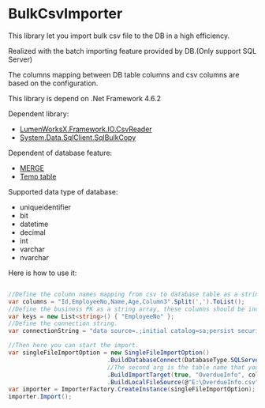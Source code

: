 # BulkCsvImporter
This library let you import bulk csv file to the DB in a high efficiency. 

Realized with the batch importing feature provided by DB.(Only support SQL Server)

The columns mapping between DB table columns and csv columns are based on the configuration.

This library is depend on .Net Framework 4.6.2

Dependent library:

- [LumenWorksX.Framework.IO.CsvReader](https://www.nuget.org/packages/LumenWorksCsvReader/)
- [System.Data.SqlClient.SqlBulkCopy](https://docs.microsoft.com/en-us/dotnet/api/system.data.sqlclient.sqlbulkcopy?view=netframework-4.7.2)

Dependent of database feature:

- [MERGE](https://docs.microsoft.com/en-us/sql/t-sql/statements/merge-transact-sql?view=sql-server-2017)
- [Temp table](https://docs.microsoft.com/en-us/azure/sql-data-warehouse/sql-data-warehouse-tables-temporary)

Supported data type of database:

- uniqueidentifier
- bit
- datetime
- decimal
- int
- varchar
- nvarchar

Here is how to use it:

```c#

//Define the column names mapping from csv to database table as a string array, the first column must be the PK column and should use guid as data type.
var columns = "Id,EmployeeNo,Name,Age,Column3".Split(',').ToList();
//Define the business PK as a string array, these columns should be included in the columns defined in above.
var keys = new List<string>() { "EmployeeNo" };
//Define the connection string.
var connectionString = "data source=.;initial catalog=sa;persist security info=True;user id=sa;password=123456;MultipleActiveResultSets=True;";

//Then here you can start the import.
var singleFileImportOption = new SingleFileImportOption()
                            .BuildDatabaseConnect(DatabaseType.SQLServer, connectionString)
                            //The second arg is the table name that you would like the csv import to.
                            .BuildImportTarget(true, "OverdueInfo", columns, keys)
                            .BuildLocalFileSource(@"E:\OverdueInfo.csv");
var importer = ImporterFactory.CreateInstance(singleFileImportOption);
importer.Import();
